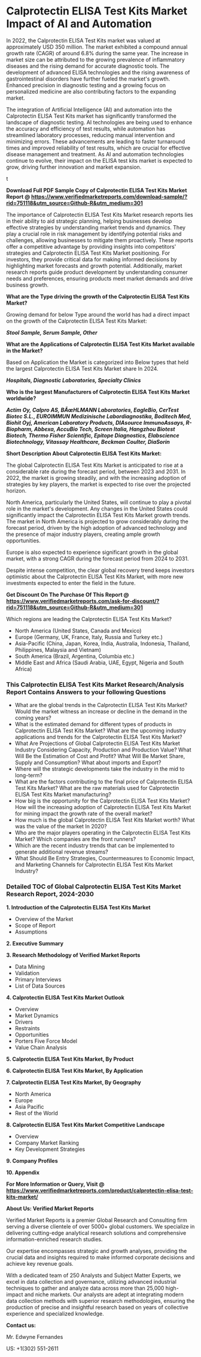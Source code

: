 <meta name="title" content="Global Calprotectin ELISA Test Kits Market Impact of AI and Automation"><meta name="description" content="In 2022, the Calprotectin ELISA Test Kits market was valued at approximately USD 350 million. The market exhibited a compound annual growth rate (CAGR) of around 6.8% "><meta name="title" content="Calprotectin ELISA Test Kits Market Size, Share, Scope, Trends, Growth, Opportunities, Analysis, Forecast"><h1>Calprotectin ELISA Test Kits Market Impact of AI and Automation</h1><p>In 2022, the Calprotectin ELISA Test Kits market was valued at approximately USD 350 million. The market exhibited a compound annual growth rate (CAGR) of around 6.8% during the same year. The increase in market size can be attributed to the growing prevalence of inflammatory diseases and the rising demand for accurate diagnostic tools. The development of advanced ELISA technologies and the rising awareness of gastrointestinal disorders have further fueled the market's growth. Enhanced precision in diagnostic testing and a growing focus on personalized medicine are also contributing factors to the expanding market.</p><p>The integration of Artificial Intelligence (AI) and automation into the Calprotectin ELISA Test Kits market has significantly transformed the landscape of diagnostic testing. AI technologies are being used to enhance the accuracy and efficiency of test results, while automation has streamlined laboratory processes, reducing manual intervention and minimizing errors. These advancements are leading to faster turnaround times and improved reliability of test results, which are crucial for effective disease management and treatment. As AI and automation technologies continue to evolve, their impact on the ELISA test kits market is expected to grow, driving further innovation and market expansion.</p>t</p><p id="" class=""><strong>Download Full PDF Sample Copy of Calprotectin ELISA Test Kits Market Report @ <a href="https://www.verifiedmarketreports.com/download-sample/?rid=751118&utm_source=Github-R&utm_medium=301" target="_blank">https://www.verifiedmarketreports.com/download-sample/?rid=751118&utm_source=Github-R&utm_medium=301</a></strong></p><p>The importance of&nbsp;Calprotectin ELISA Test Kits Market research reports lies in their ability to aid strategic planning, helping businesses develop effective strategies by understanding market trends and dynamics. They play a crucial role in risk management by identifying potential risks and challenges, allowing businesses to mitigate them proactively. These reports offer a competitive advantage by providing insights into competitors' strategies and Calprotectin ELISA Test Kits Market positioning. For investors, they provide critical data for making informed decisions by highlighting market forecasts and growth potential. Additionally, market research reports guide product development by understanding consumer needs and preferences, ensuring products meet market demands and drive business growth.</p><p><strong>What are the&nbsp;Type driving the growth of the Calprotectin ELISA Test Kits Market?</strong></p><p id="" class="">Growing demand for below Type around the world has had a direct impact on the growth of the Calprotectin ELISA Test Kits Market:</p><em><strong>Stool Sample, Serum Sample, Other</strong></em></p><strong>What are the&nbsp;Applications&nbsp;of Calprotectin ELISA Test Kits Market available in the Market?</strong></p><p id="" class="">Based on Application the Market is categorized into Below types that held the largest Calprotectin ELISA Test Kits Market share In 2024.</p><em><strong>Hospitals, Diagnostic Laboratories, Specialty Clinics</strong></em></p><strong>Who is the largest Manufacturers of Calprotectin ELISA Test Kits Market worldwide?</strong></p><p><em><strong>Actim Oy, Calpro AS, BÃœHLMANN Laboratories, EagleBio, CerTest Biotec S.L., EUROIMMUN Medizinische Labordiagnostika, Boditech Med, Biohit Oyj, American Laboratory Products, DIAsource ImmunoAssays, R-Biopharm, Abbexa, AccuBio Tech, Screen Italia, Hangzhou Biotest Biotech, Thermo Fisher Scientific, Epitope Diagnostics, Elabscience Biotechnology, Vitassay Healthcare, Beckman Coulter, DiaSorin</strong></em></p><p id="" class=""><strong>Short Description About Calprotectin ELISA Test Kits Market:</strong></p><p>The global Calprotectin ELISA Test Kits Market is anticipated to rise at a considerable rate during the forecast period, between 2023 and 2031. In 2022, the market is growing steadily, and with the increasing adoption of strategies by key players, the market is expected to rise over the projected horizon.</p><p>North America, particularly the United States, will continue to play a pivotal role in the market's development. Any changes in the United States could significantly impact the Calprotectin ELISA Test Kits Market growth trends. The market in North America is projected to grow considerably during the forecast period, driven by the high adoption of advanced technology and the presence of major industry players, creating ample growth opportunities.</p><p>Europe is also expected to experience significant growth in the global market, with a strong CAGR during the forecast period from 2024 to 2031.</p><p>Despite intense competition, the clear global recovery trend keeps investors optimistic about the Calprotectin ELISA Test Kits Market, with more new investments expected to enter the field in the future.</p><p id="" class=""><strong>Get Discount On The Purchase Of This Report @ <a href="https://www.verifiedmarketreports.com/ask-for-discount/?rid=751118&utm_source=Github-R&utm_medium=301" target="_blank">https://www.verifiedmarketreports.com/ask-for-discount/?rid=751118&utm_source=Github-R&utm_medium=301</a></strong></p>Which regions are leading the Calprotectin ELISA Test Kits Market?</p><ul><li>North America (United States, Canada and Mexico)</li><li>Europe (Germany, UK, France, Italy, Russia and Turkey etc.)</li><li>Asia-Pacific (China, Japan, Korea, India, Australia, Indonesia, Thailand, Philippines, Malaysia and Vietnam)</li><li>South America (Brazil, Argentina, Columbia etc.)</li><li>Middle East and Africa (Saudi Arabia, UAE, Egypt, Nigeria and South Africa)</li></ul><h3 id="" class="">This Calprotectin ELISA Test Kits Market Research/Analysis Report Contains Answers to your following Questions</h3><ul><li>What are the global trends in the Calprotectin ELISA Test Kits Market? Would the market witness an increase or decline in the demand in the coming years?</li><li>What is the estimated demand for different types of products in Calprotectin ELISA Test Kits Market? What are the upcoming industry applications and trends for the Calprotectin ELISA Test Kits Market?</li><li>What Are Projections of Global Calprotectin ELISA Test Kits Market Industry Considering Capacity, Production and Production Value? What Will Be the Estimation of Cost and Profit? What Will Be Market Share, Supply and Consumption? What about imports and Export?</li><li>Where will the strategic developments take the industry in the mid to long-term?</li><li>What are the factors contributing to the final price of Calprotectin ELISA Test Kits Market? What are the raw materials used for Calprotectin ELISA Test Kits Market manufacturing?</li><li>How big is the opportunity for the Calprotectin ELISA Test Kits Market? How will the increasing adoption of Calprotectin ELISA Test Kits Market for mining impact the growth rate of the overall market?</li><li>How much is the global Calprotectin ELISA Test Kits Market worth? What was the value of the market In 2020?</li><li>Who are the major players operating in the Calprotectin ELISA Test Kits Market? Which companies are the front runners?</li><li>Which are the recent industry trends that can be implemented to generate additional revenue streams?</li><li>What Should Be Entry Strategies, Countermeasures to Economic Impact, and Marketing Channels for Calprotectin ELISA Test Kits Market Industry?</li></ul><h3 id="" class="">Detailed TOC of Global Calprotectin ELISA Test Kits Market Research Report, 2024-2030</h3><p id="" class=""><strong>1. Introduction of the Calprotectin ELISA Test Kits Market</strong></p><ul><li>Overview of the Market</li><li>Scope of Report</li><li>Assumptions</li></ul><p id="" class=""><strong>2. Executive Summary</strong></p><p id="" class=""><strong>3. Research Methodology of Verified Market Reports</strong></p><ul><li>Data Mining</li><li>Validation</li><li>Primary Interviews</li><li>List of Data Sources</li></ul><p id="" class=""><strong>4. Calprotectin ELISA Test Kits Market Outlook</strong></p><ul><li>Overview</li><li>Market Dynamics</li><li>Drivers</li><li>Restraints</li><li>Opportunities</li><li>Porters Five Force Model</li><li>Value Chain Analysis</li></ul><p id="" class=""><strong>5. Calprotectin ELISA Test Kits Market, By Product</strong></p><p id="" class=""><strong>6. Calprotectin ELISA Test Kits Market, By Application</strong></p><p id="" class=""><strong>7. Calprotectin ELISA Test Kits Market, By Geography</strong></p><ul><li>North America</li><li>Europe</li><li>Asia Pacific</li><li>Rest of the World</li></ul><p id="" class=""><strong>8. Calprotectin ELISA Test Kits Market Competitive Landscape</strong></p><ul><li>Overview</li><li>Company Market Ranking</li><li>Key Development Strategies</li></ul><p id="" class=""><strong>9. Company Profiles</strong></p><p id="" class=""><strong>10. Appendix</strong></p><p id="" class=""><strong>For More Information or Query, Visit @ <a href="https://www.verifiedmarketreports.com/product/calprotectin-elisa-test-kits-market/" target="_blank">https://www.verifiedmarketreports.com/product/calprotectin-elisa-test-kits-market/</a></strong></p><p id="" class=""><strong>About Us: Verified Market Reports</strong></p><p id="" class="">Verified Market Reports is a premier Global Research and Consulting firm serving a diverse clientele of over 5000+ global customers. We specialize in delivering cutting-edge analytical research solutions and comprehensive information-enriched research studies.</p><p id="" class="">Our expertise encompasses strategic and growth analyses, providing the crucial data and insights required to make informed corporate decisions and achieve key revenue goals.</p><p id="" class="">With a dedicated team of 250 Analysts and Subject Matter Experts, we excel in data collection and governance, utilizing advanced industrial techniques to gather and analyze data across more than 25,000 high-impact and niche markets. Our analysts are adept at integrating modern data collection methods with superior research methodologies, ensuring the production of precise and insightful research based on years of collective experience and specialized knowledge.</p><p id="" class=""><strong>Contact us:</strong></p><p id="" class="">Mr. Edwyne Fernandes</p><p id="" class="">US: +1(302) 551-2611</p>